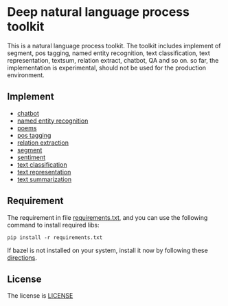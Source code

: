 # Deep natural language process toolkit 

This is a natural language process toolkit. The toolkit includes implement of segment, pos tagging, named entity recognition, text classification,
text representation, textsum, relation extract, chatbot, QA and so on. so far, the implementation is experimental, 
should not be used for the production environment.
 
## Implement

- [chatbot](nlp/chatbot/README.md)
- [named entity recognition](nlp/ner/README.md)
- [poems](nlp/poems/README.md)
- [pos tagging](nlp/pos/README.md)
- [relation extraction](nlp/relation_extract/README.md)
- [segment](nlp/segment/README.md)
- [sentiment](nlp/sentiment/README.md)
- [text classification](nlp/text_classification/README.md)
- [text representation](nlp/text_representation/README.md)
- [text summarization](nlp/textsum/README.md)


## Requirement

The requirement in file [requirements.txt](requirements.txt), and you can use the following command to install required libs:
 
```
pip install -r requirements.txt
```

If bazel is not installed on your system, install it now by following these [directions](https://docs.bazel.build/versions/master/install.html).

## License

The license is [LICENSE](LICENSE)

